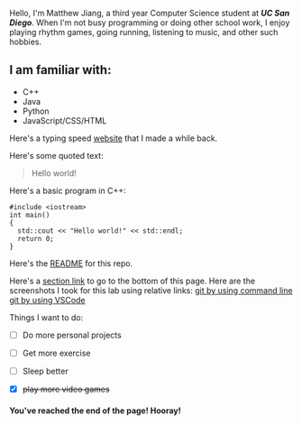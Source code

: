 Hello, I'm Matthew Jiang, a third year Computer Science student at ***UC San Diego***. When I'm not busy programming or doing other school work, I enjoy playing rhythm games, going running, listening to music, and other such hobbies.

## I am familiar with:
- C++
- Java
- Python
- JavaScript/CSS/HTML

Here's a typing speed [website](https://matthewmjiang.github.io/keymasher/) that I made a while back.

Here's some quoted text:
> Hello world!

Here's a basic program in C++:
```
#include <iostream>
int main()
{
  std::cout << "Hello world!" << std::endl;
  return 0;
}
```

Here's the [README](README.md) for this repo.

Here's a [section link](https://github.com/mmjiang-ucsd/mmjiang-ucsd.github.io/blob/main/index.md#youve-reached-the-end-of-the-page-hooray) to go to the bottom of this page.
Here are the screenshots I took for this lab using relative links:
[git by using command line](/screenshots/git-command-line.png)
[git by using VSCode](/screenshots/git-vscode.png)

Things I want to do:
- [ ] Do more personal projects
- [ ] Get more exercise
- [ ] Sleep better
- [x] ~~play more video games~~


#### You've reached the end of the page! Hooray!
